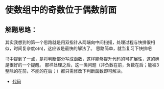 

# 使数组中的奇数位于偶数前面


## 解题思路：
其实我想到的第一个思路就是用双指针从两端向中间扫描，处理过程与快排很相似，时间复杂度o(n)，这应该是最快的解法了。
思路简单，就当复习下快排吧

书中提到了一点，是将判断部分写成函数，这样能够提升代码的可扩展性，这的确是很好的一个提醒。
那样处理之后，这一类问题（非负数在前，负数在后；能被3整除的在前，不能的在后；）都只需修改下判断函数即可解决。


- [代码](/algorithms-java-example/src/main/java/space.mamba/coding/interviews/No14_ReorderOddEven.java)
